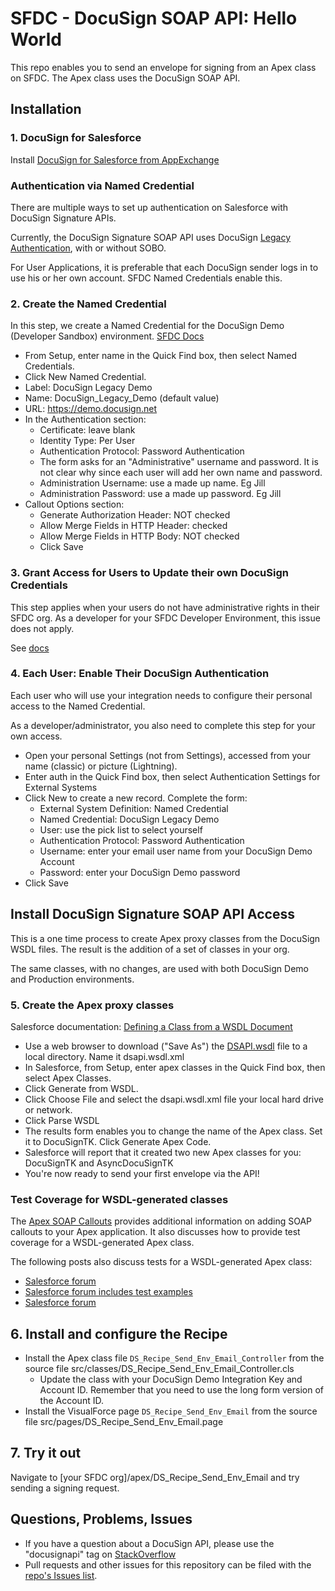 # SFDC - DocuSign SOAP API: Hello World
This repo enables you to send an envelope for signing from an Apex class on SFDC. 
The Apex class uses the DocuSign SOAP API.

## Installation 

### 1. DocuSign for Salesforce
Install [DocuSign for Salesforce from AppExchange](https://appexchange.salesforce.com/listingDetail?listingId=a0N30000001taX4EAI) 

### Authentication via Named Credential
There are multiple ways to set up authentication on Salesforce with DocuSign Signature APIs.

Currently, the DocuSign Signature SOAP API uses DocuSign [Legacy Authentication](https://docs.docusign.com/esign/guide/authentication/legacy_auth.html), with or without SOBO.

For User Applications, it is preferable that each DocuSign sender logs in to use his or her own account. SFDC Named Credentials enable this.
 
### 2. Create the Named Credential
In this step, we create a Named Credential for the DocuSign Demo (Developer Sandbox) environment.
[SFDC Docs](http://help.salesforce.com/apex/HTViewHelpDoc?id=named_credentials_define.htm&language=en_US)

* From Setup, enter name in the Quick Find box, then select Named Credentials.
* Click New Named Credential.
* Label: DocuSign Legacy Demo
* Name: DocuSign_Legacy_Demo (default value)
* URL: https://demo.docusign.net
* In the Authentication section:
  * Certificate: leave blank
  * Identity Type: Per User
  * Authentication Protocol: Password Authentication
  * The form asks for an "Administrative" username and password. It is not clear why since each user will add her own name and password.
  * Administration Username: use a made up name. Eg Jill
  * Administration Password: use a made up password. Eg Jill  
* Callout Options section:
  * Generate Authorization Header: NOT checked
  * Allow Merge Fields in HTTP Header: checked
  * Allow Merge Fields in HTTP Body: NOT checked
  * Click Save

### 3. Grant Access for Users to Update their own DocuSign Credentials
This step applies when your users do not have administrative rights in their SFDC org. As a developer for your
SFDC Developer Environment, this issue does not apply.

See [docs](https://help.salesforce.com/HTViewHelpDoc?id=named_credentials_permsets_profiles.htm&language=en_US)

### 4. Each User: Enable Their DocuSign Authentication
Each user who will use your integration needs to configure their personal access to the Named Credential.

As a developer/administrator, you also need to complete this step for your own access.

* Open your personal Settings (not from Settings), accessed from your name (classic) or picture (Lightning).
* Enter auth in the Quick Find box, then select Authentication Settings for External Systems
* Click New to create a new record. Complete the form:
  * External System Definition: Named Credential
  * Named Credential: DocuSign Legacy Demo
  * User: use the pick list to select yourself
  * Authentication Protocol: Password Authentication
  * Username: enter your email user name from your DocuSign Demo Account 
  * Password: enter your DocuSign Demo password
* Click Save
 
## Install DocuSign Signature SOAP API Access
This is a one time process to create Apex proxy classes from the DocuSign WSDL files.
The result is the addition of a set of classes in your org. 

The same classes, with no changes, are used with both DocuSign Demo and Production environments.

### 5. Create the Apex proxy classes

Salesforce documentation: [Defining a Class from a WSDL Document](https://developer.salesforce.com/docs/atlas.en-us.apexcode.meta/apexcode/apex_callouts_wsdl2apex.htm)

* Use a web browser to download ("Save As") the [DSAPI.wsdl](https://www.docusign.net/api/3.0/schema/dsapi.wsdl) 
  file to a local directory. Name it dsapi.wsdl.xml
* In Salesforce, from Setup, enter apex classes in the Quick Find box, then select Apex Classes.
* Click Generate from WSDL.
* Click Choose File and select the dsapi.wsdl.xml file your local hard drive or network.
* Click Parse WSDL
* The results form enables you to change the name of the Apex class. Set it to DocuSignTK. Click Generate Apex Code.
* Salesforce will report that it created two new Apex classes for you: DocuSignTK and AsyncDocuSignTK
* You're now ready to send your first envelope via the API!

### Test Coverage for WSDL-generated classes

The [Apex SOAP Callouts](https://trailhead.salesforce.com/en/apex_integration_services/apex_integration_soap_callouts) provides additional information on adding SOAP callouts to your Apex application. It also discusses how to provide test coverage for a WSDL-generated Apex class. 

The following posts also discuss tests for a WSDL-generated Apex class:

* [Salesforce forum](https://developer.salesforce.com/forums/?id=906F000000090e4IAA)
* [Salesforce forum includes test examples](https://developer.salesforce.com/forums/?id=906F0000000MIwfIAG)
* [Salesforce forum](https://developer.salesforce.com/forums/?id=906F000000090QGIAY)

## 6. Install and configure the Recipe

* Install the Apex class file `DS_Recipe_Send_Env_Email_Controller` from the source file src/classes/DS_Recipe_Send_Env_Email_Controller.cls
  * Update the class with your DocuSign Demo Integration Key and Account ID.
    Remember that you need to use the long form version of the Account ID.
* Install the VisualForce page `DS_Recipe_Send_Env_Email` from the source file src/pages/DS_Recipe_Send_Env_Email.page

## 7. Try it out
Navigate to \[your SFDC org\]/apex/DS_Recipe_Send_Env_Email and try sending a signing request.

## Questions, Problems, Issues
* If you have a question about a DocuSign API, please use the "docusignapi" tag on [StackOverflow](http://www.stackoverflow.com)
* Pull requests and other issues for this repository can be filed with the [repo's Issues list](https://github.com/docusign/sfdc-recipe-hello-world/issues).

